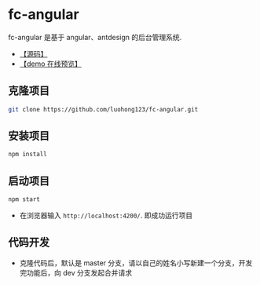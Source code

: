 # fc-angular

fc-angular 是基于 angular、antdesign 的后台管理系统.

- [【源码】](https://github.com/luohong123/fc-angular)
- [【demo 在线预览】](https://luohong123.github.io/fc-angular/demo/index.html)

## 克隆项目

```bash
git clone https://github.com/luohong123/fc-angular.git
```

## 安装项目

```bash
npm install
```

## 启动项目

```bash
npm start
```

- 在浏览器输入 `http://localhost:4200/`. 即成功运行项目

## 代码开发

- 克隆代码后，默认是 master 分支，请以自己的姓名小写新建一个分支，开发完功能后，向 dev 分支发起合并请求

